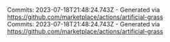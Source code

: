 Commits: 2023-07-18T21:48:24.743Z - Generated via https://github.com/marketplace/actions/artificial-grass
<br>
Commits: 2023-07-18T21:48:24.743Z - Generated via https://github.com/marketplace/actions/artificial-grass
<br>
